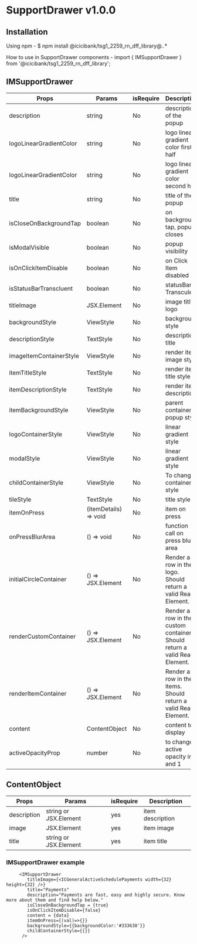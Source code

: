 # SupportDrawer v1.0.0

## Installation

Using npm -
$ npm install @icicibank/tsg1_2259_rn_dff_library@*.*.*

How to use in SupportDrawer components -
import { IMSupportDrawer } from '@icicibank/tsg1_2259_rn_dff_library';

## IMSupportDrawer

| Props                   | Params                | isRequire | Description                                                                |
| ----------------------- | --------------------- | --------- | -------------------------------------------------------------------------- |
| description             | string                | No        | description of the popup                                                   |
| logoLinearGradientColor | string                | No        | logo linear gradient color first half                                      |
| logoLinearGradientColor | string                | No        | logo linear gradient color second half                                     |
| title                   | string                | No        | title of the popup                                                         |
| isCloseOnBackgroundTap  | boolean               | No        | on background tap, popup closes                                            |
| isModalVisible          | boolean               | No        | popup visibility                                                           |
| isOnClickItemDisable    | boolean               | No        | on Click Item disabled                                                     |
| isStatusBarTranscluent  | boolean               | No        |statusBar Transculent      |
| titleImage              | JSX.Element           | No        | image title logo                                                           |
| backgroundStyle         | ViewStyle             | No        | background style                                                           |
| descriptionStyle        | TextStyle             | No        | description title                                                          |
| imageItemContainerStyle | ViewStyle             | No        | render item image style                                                    |
| itemTitleStyle          | TextStyle             | No        | render item title style                                                    |
| itemDescriptionStyle    | TextStyle             | No        | render item description                                                    |
| itemBackgroundStyle     | ViewStyle             | No        | parent container popup style                                               |
| logoContainerStyle      | ViewStyle             | No        | linear gradient style                                                      |
| modalStyle              | ViewStyle             | No        | linear gradient style                                                      |
| childContainerStyle     | ViewStyle             | No        | To change containers style                                                 |
| tileStyle               | TextStyle             | No        | title style                                                                |
| itemOnPress             | (itemDetails) => void | No        | item on press                                                              |
| onPressBlurArea         | () => void            | No        | function call on press blur area                                           |
| initialCircleContainer  | () => JSX.Element     | No        | Render a row in the logo. Should return a valid React Element.             |
| renderCustomContainer   | () => JSX.Element     | No        | Render a row in the custom container. Should return a valid React Element. |
| renderItemContainer     | () => JSX.Element     | No        | Render a row in the items. Should return a valid React Element.            |
| content                 | ContentObject         | No        | content to display                                                         |
| activeOpacityProp       | number                | No        | to change active opacity in 0 and 1                                        |

## ContentObject

| Props       | Params                | isRequire | Description      |
| ----------- | --------------------- | --------- | ---------------- |
| description | string or JSX.Element | yes       | item description |
| image       | JSX.Element           | yes       | item image       |
| title       | string or JSX.Element | yes       | item title       |

### IMSupportDrawer example

```JSX
     <IMSupportDrawer
        titleImage={<ICGeneralActiveSchedulePayments width={32} height={32} />}
        title="Payments"
        description="Payments are fast, easy and highly secure. Know more about them and find help below."
        isCloseOnBackgroundTap = {true}
        isOnClickItemDisable={false}
        content = {data}
        itemOnPress={(val)=>{}}
        backgroundStyle={{backgroundColor:'#333638'}}
        childContainerStyle={{}}
      />
```
